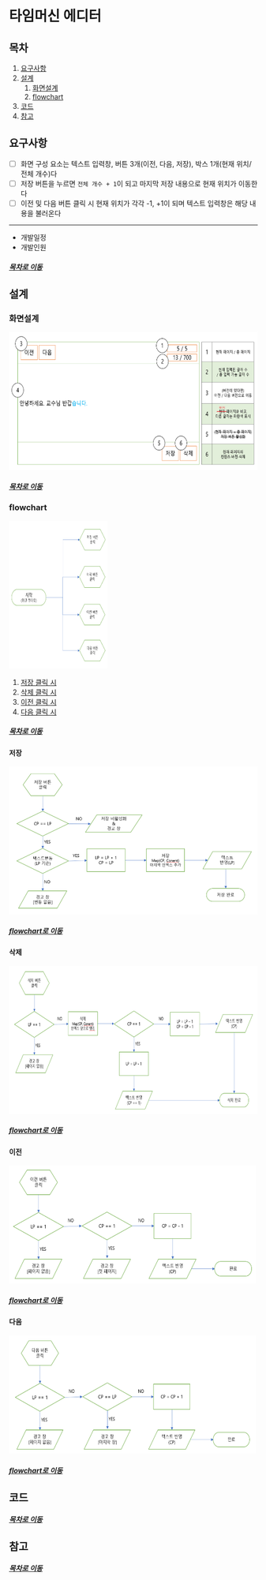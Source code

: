 타임머신 에디터
=====
## 목차
1. [요구사항](#요구사항)
2. [설계](#설계)
	1. [화면설계](#화면설계)
	2. [flowchart](#flowchart)
3. [코드](#코드)
4. [참고](#참고)

## 요구사항
- [ ] 화면 구성 요소는 텍스트 입력창, 버튼 3개(이전, 다음, 저장), 박스 1개(현재 위치/전체 개수)다
- [ ] 저장 버튼을 누르면 `전체 개수 + 1`이 되고 마지막 저장 내용으로 현재 위치가 이동한다
- [ ] 이전 및 다음 버튼 클릭 시 현재 위치가 각각 -1, +1이 되며 텍스트 입력창은 해당 내용을 불러온다

- - -
* 개발일정
* 개발인원

##### [목차로 이동](#목차)

## 설계
### 화면설계
<img src="./img/screen_design.png" width="600" height="280"></br>

##### [목차로 이동](#목차)

### flowchart
<img src="./img/flowchart_1.png" width="200" height="300"></br>

1. [저장 클릭 시](#저장)
2. [삭제 클릭 시](#삭제)
3. [이전 클릭 시](#이전)
4. [다음 클릭 시](#다음)

##### [목차로 이동](#목차)

#### 저장
<img src="./img/flowchart_2.png" width="600" height="300"></br>

##### [flowchart로 이동](#flowchart)

#### 삭제
<img src="./img/flowchart_3.png" width="600" height="300"></br>

##### [flowchart로 이동](#flowchart)

#### 이전
<img src="./img/flowchart_4.png" width="500" height="240"></br>

##### [flowchart로 이동](#flowchart)

#### 다음
<img src="./img/flowchart_5.png" width="500" height="240"></br>

##### [flowchart로 이동](#flowchart)

## 코드


##### [목차로 이동](#목차)

## 참고


##### [목차로 이동](#목차)